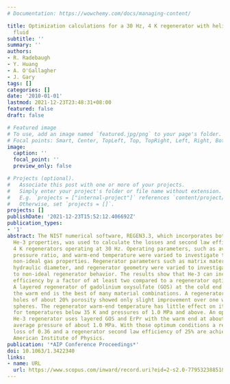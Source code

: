 ```yaml
---
# Documentation: https://wowchemy.com/docs/managing-content/

title: Optimization calculations for a 30 Hz, 4 K regenerator with helium-3 working
  fluid
subtitle: ''
summary: ''
authors:
- R. Radebaugh
- Y. Huang
- A. O'Gallagher
- J. Gary
tags: []
categories: []
date: '2010-01-01'
lastmod: 2021-12-23T23:48:31+08:00
featured: false
draft: false

# Featured image
# To use, add an image named `featured.jpg/png` to your page's folder.
# Focal points: Smart, Center, TopLeft, Top, TopRight, Left, Right, BottomLeft, Bottom, BottomRight.
image:
  caption: ''
  focal_point: ''
  preview_only: false

# Projects (optional).
#   Associate this post with one or more of your projects.
#   Simply enter your project's folder or file name without extension.
#   E.g. `projects = ["internal-project"]` references `content/project/deep-learning/index.md`.
#   Otherwise, set `projects = []`.
projects: []
publishDate: '2021-12-23T15:52:12.406692Z'
publication_types:
- '1'
abstract: The NIST numerical software, REGEN3.3, which incorporates both He-4 and
  He-3 properties, was used to calculate the losses and second law efficiencies of
  4 K regenerators operating at 30 Hz. Operating parameters, such as average pressure,
  pressure ratio, and warm-end temperature were varied to investigate the effect of
  non-ideal gas properties. Regenerator parameters such as matrix material and shape,
  hydraulic diameter, and regenerator geometry were varied to investigate losses due
  to non-ideal regenerator behavior. The results show that He-3 can increase the regenerator
  efficiency by a factor of at least two compared to a regenerator optimized for He-4.
  A layered regenerator of gadolinium oxysulfate (GOS) at the cold end and ErPr at
  the warm end is the best of many material combinations. A regenerator with parallel
  holes of about 20% porosity showed only slight improvement over one with packed
  spheres. The regenerator warm-end temperature has little effect on its efficiency
  for temperatures below 35 K and pressures of 1.0 MPa and above. An optimized 4 K
  He-3 regenerator uses layered GOS and ErPr with the warm end at about 30 K and an
  average pressure of about 1.0 MPa. With those optimum conditions a reduced regenerator
  loss of 0.36 and a regenerator second law efficiency of 25% are achieved. © 2010
  American Institute of Physics.
publication: '*AIP Conference Proceedings*'
doi: 10.1063/1.3422340
links:
- name: URL
  url: https://www.scopus.com/inward/record.uri?eid=2-s2.0-77953238851&doi=10.1063%2f1.3422340&partnerID=40&md5=10103c3e14daef4a3bae16ecad291536
---
```

